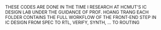 THESE CODES ARE DONE IN THE TIME I RESEARCH AT HCMUT'S IC DESIGN LAB UNDER THE GUIDANCE OF PROF. HOANG TRANG
EACH FOLDER CONTAINS THE FULL WORKFLOW OF THE FRONT-END STEP IN IC DESIGN FROM SPEC TO RTL, VERIFY, SYNTH, ... TO ROUTING
